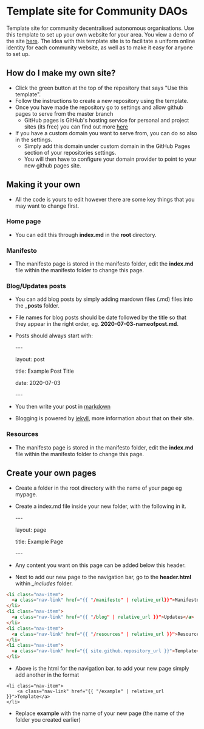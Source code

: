 # Template site for Community DAOs

Template site for community decentralised autonomous organisations. Use this template to set up your own website for your area. You view a demo of the site [here](https://247f12.github.io/DAOs/). The idea with this template site is to facilitate a uniform online identity for each community website, as well as to make it easy for anyone to set up. 

## How do I make my own site?
- Click the green button at the top of the repository that says "Use this template".
- Follow the instructions to create a new repository using the template.
- Once you have made the repository go to settings and allow github pages to serve from the master branch
	- GitHub pages is GitHub's hosting service for personal and project sites (its free) you can find out more [here](https://pages.github.com/)
- If you have a custom domain you want to serve from, you can do so also in the settings.
	- Simply add this domain under custom domain in the GitHub Pages section of your repositories settings.
	- You will then have to configure your domain provider to point to your new github pages site.

## Making it your own
- All the code is yours to edit however there are some key things that you may want to change first.

### Home page
- You can edit this through **index.md** in the **root** directory.

### Manifesto
- The manifesto page is stored in the manifesto folder, edit the **index.md** file within the manifesto folder to change this page.

### Blog/Updates posts
- You can add blog posts by simply adding mardown files (.md) files into the **\_posts** folder.
- File names for blog posts should be date followed by the title so that they appear in the right order, eg. **2020-07-03-nameofpost.md**.
- Posts should always start with:
	
	\---

	layout: post

	title: Example Post Title

	date: 2020-07-03

	\---

- You then write your post in [markdown](https://github.com/adam-p/markdown-here/wiki/Markdown-Cheatsheet#links)


- Blogging is powered by [jekyll](https://jekyllrb.com/), more information about that on their site.

### Resources
- The manifesto page is stored in the manifesto folder, edit the **index.md** file within the manifesto folder to change this page.

## Create your own pages

- Create a folder in the root directory with the name of your page eg mypage.
- Create a index.md file inside your new folder, with the following in it.

	\---

	layout: page

	title: Example Page

	\---

- Any content you want on this page can be added below this header.

- Next to add our new page to the navigation bar, go to the **header.html** within _\_includes_ folder.

```html
<li class="nav-item">
  <a class="nav-link" href="{{ "/manifesto" | relative_url}}">Manifesto</a>
</li>
<li class="nav-item">
  <a class="nav-link" href="{{ "/blog" | relative_url }}">Updates</a>
</li>
<li class="nav-item">
  <a class="nav-link" href="{{ "/resources" | relative_url }}">Resources</a>
</li>
<li class="nav-item">
  <a class="nav-link" href="{{ site.github.repository_url }}">Template</a>
</li>
```

- Above is the html for the navigation bar. to add your new page simply add another in the format
```
<li class="nav-item">
	<a class="nav-link" href="{{ "/example" | relative_url }}">Template</a>
</li>
```

- Replace **example** with the name of your new page (the name of the folder you created earlier)

